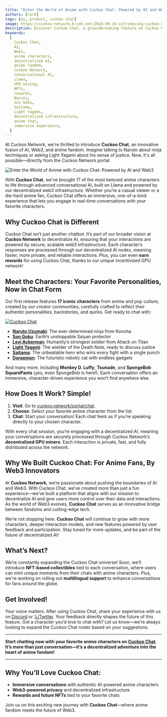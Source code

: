 ```yaml
---
title: "Enter the World of Anime with Cuckoo Chat: Powered by AI and Web3"
authors: [lark]
tags: [ai, product, cuckoo chat]
image: https://cuckoo-network.b-cdn.net/2024-09-16-introducing-cuckoo-chat-converse-with-your-favorite-anime-characters.webp
description: Discover Cuckoo Chat, a groundbreaking feature on Cuckoo Network that lets you engage in real-time conversations with 17 iconic anime characters. Harnessing cutting-edge AI and Web3 technology, Cuckoo Chat offers an authentic and immersive experience for anime fans everywhere. Start chatting now at cuckoo.network/portal/chat!
keywords:
  [
    Cuckoo Chat,
    AI,
    Web3,
    anime characters,
    decentralized AI,
    anime fandom,
    Cuckoo Network,
    conversational AI,
    Llama,
    GPU mining,
    NFTs,
    rewards,
    Naruto,
    Son Goku,
    Saitama,
    Light Yagami,
    decentralized infrastructure,
    anime chat,
    immersive experience,
  ]
---
```


At Cuckoo Network, we're thrilled to introduce **Cuckoo Chat**, an innovative fusion of AI, Web3, and anime fandom. Imagine talking to Naruto about ninja techniques or asking Light Yagami about his sense of justice. Now, it's all possible—directly from the Cuckoo Network portal.

![Enter the World of Anime with Cuckoo Chat: Powered by AI and Web3](https://cuckoo-network.b-cdn.net/2024-09-16-introducing-cuckoo-chat-converse-with-your-favorite-anime-characters.webp "Enter the World of Anime with Cuckoo Chat: Powered by AI and Web3")

With **Cuckoo Chat**, we've brought 17 of the most beloved anime characters to life through advanced conversational AI, built on Llama and powered by our decentralized web3 infrastructure. Whether you’re a casual viewer or a die-hard anime fan, Cuckoo Chat offers an immersive, one-of-a-kind experience that lets you engage in real-time conversations with your favorite characters.

## **Why Cuckoo Chat is Different**

Cuckoo Chat isn’t just another chatbot. It’s part of our broader vision at **Cuckoo Network** to decentralize AI, ensuring that your interactions are powered by secure, scalable web3 infrastructure. Each character’s responses are processed through our decentralized AI nodes, meaning faster, more private, and reliable interactions. Plus, you can even **earn rewards** for using Cuckoo Chat, thanks to our unique incentivized GPU network!

## **Meet the Characters: Your Favorite Personalities, Now in Chat Form**

Our first release features **17 iconic characters** from anime and pop culture, created by our creator communities, carefully crafted to reflect their authentic personalities, backstories, and quirks. Get ready to chat with:

[![Cuckoo Chat](https://cuckoo-network.b-cdn.net/cuckoo-chat-preview.webp "Cuckoo Chat")](https://cuckoo.network/portal/chat)

- **[Naruto Uzumaki](https://cuckoo.network/portal/chat/naruto)**: The ever-determined ninja from Konoha
- **[Son Goku](https://cuckoo.network/portal/chat/goku)**: Earth’s unstoppable Saiyan protector
- **[Levi Ackerman](https://cuckoo.network/portal/chat/levi)**: Humanity’s strongest soldier from Attack on Titan
- **[Light Yagami](https://cuckoo.network/portal/chat/light)**: The wielder of the Death Note, ready to discuss justice
- **[Saitama](https://cuckoo.network/portal/chat/saitama)**: The unbeatable hero who wins every fight with a single punch
- **[Doraemon](https://cuckoo.network/portal/chat/doraemon)**: The futuristic robotic cat with endless gadgets

And many more, including **Monkey D. Luffy**, **Tsunade**, and **SpongeBob SquarePants** (yes, even SpongeBob is here!). Each conversation offers an immersive, character-driven experience you won’t find anywhere else.

## **How Does It Work? Simple!**

1. **Visit**: Go to [cuckoo.network/portal/chat](https://cuckoo.network/portal/chat).
2. **Choose**: Select your favorite anime character from the list.
3. **Chat**: Start your conversation! Each chat feels as if you’re speaking directly to your chosen character.

With every chat session, you’re engaging with a decentralized AI, meaning your conversations are securely processed through Cuckoo Network’s **decentralized GPU miners**. Each interaction is private, fast, and fully distributed across the network.

## **Why We Built Cuckoo Chat: For Anime Fans, By Web3 Innovators**

At **Cuckoo Network**, we’re passionate about pushing the boundaries of AI and Web3. With Cuckoo Chat, we’ve created more than just a fun experience—we’ve built a platform that aligns with our mission to decentralize AI and give users more control over their data and interactions. As the world of Web3 evolves, **Cuckoo Chat** serves as an innovative bridge between fandoms and cutting-edge tech.

We’re not stopping here. **Cuckoo Chat** will continue to grow with more characters, deeper interaction models, and new features powered by user feedback and participation. Stay tuned for more updates, and be part of the future of decentralized AI!

## **What’s Next?**

We’re constantly expanding the Cuckoo Chat universe! Soon, we’ll introduce **NFT-based collectibles** tied to each conversation, where users can mint unique moments from their chats with anime characters. Plus, we're working on rolling out **multilingual support** to enhance conversations for fans around the globe.

## **Get Involved!**

Your voice matters. After using Cuckoo Chat, share your experience with us on [Discord](https://cuckoo.network/dc) or [𝕏/Twitter](https://cuckoo.network/x). Your feedback directly shapes the future of this feature. Got a character you’d love to chat with? Let us know—we’re always looking to expand the Cuckoo Chat roster based on your suggestions.

---

**Start chatting now with your favorite anime characters on [Cuckoo Chat](https://cuckoo.network/portal/chat). It’s more than just conversation—it’s a decentralized adventure into the heart of anime fandom!**

---

## **Why You'll Love Cuckoo Chat:**

- **Immersive conversations** with authentic AI-powered anime characters
- **Web3-powered privacy** and decentralized infrastructure
- **Rewards and future NFTs** tied to your favorite chats

Join us on this exciting new journey with **Cuckoo Chat**—where anime fandom meets the future of Web3.
